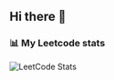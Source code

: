 ## Hi there 👋

### 📊 My Leetcode stats
![LeetCode Stats](https://leetcard.jacoblin.cool/sm20160168284?theme=forest&font=Cute%20Font&ext=heatmap)
